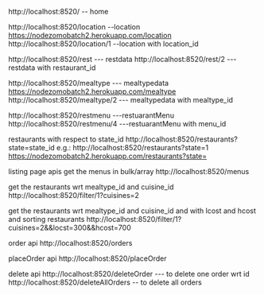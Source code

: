 http://localhost:8520/ -- home

http://localhost:8520/location --location
https://nodezomobatch2.herokuapp.com/location
http://localhost:8520/location/1 --location with location_id

http://localhost:8520/rest  --- restdata
http://localhost:8520/rest/2 ---restdata with restaurant_id

http://localhost:8520/mealtype  --- mealtypedata
https://nodezomobatch2.herokuapp.com/mealtype
http://localhost:8520/mealtype/2 --- mealtypedata with mealtype_id

http://localhost:8520/restmenu  ---restuarantMenu 
http://localhost:8520/restmenu/4  ---restuarantMenu with menu_id

restaurants with respect to state_id
http://localhost:8520/restaurants?state=state_id
e.g.: http://localhost:8520/restaurants?state=1
https://nodezomobatch2.herokuapp.com/restaurants?state=


listing page apis
get the menus in bulk/array
http://localhost:8520/menus

get the restaurants wrt mealtype_id and cuisine_id
http://localhost:8520/filter/1?cuisines=2

get the restaurants wrt mealtype_id and cuisine_id and with lcost and hcost and sorting restaurants
http://localhost:8520/filter/1?cuisines=2&&locst=300&&hcost=700

order api
http://localhost:8520/orders

placeOrder api
http://localhost:8520/placeOrder

delete api
http://localhost:8520/deleteOrder   --- to delete one order wrt id
http://localhost:8520/deleteAllOrders -- to delete all orders
